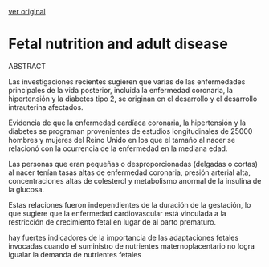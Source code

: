[ver original](/docs/documentacion/009.md)

#  Fetal nutrition and adult disease 

ABSTRACT

Las investigaciones recientes sugieren que varias de las enfermedades principales de la vida posterior, incluida la enfermedad coronaria, la hipertensión y la diabetes tipo 2, se originan en el desarrollo y el desarrollo intrauterina afectados.

Evidencia de que la enfermedad cardíaca coronaria, la hipertensión y la diabetes se programan provenientes de estudios longitudinales de 25000 hombres y mujeres del Reino Unido en los que el tamaño al nacer se relacionó con la ocurrencia de la enfermedad en la mediana edad.

Las personas que eran pequeñas o desproporcionadas (delgadas o cortas) al nacer tenían tasas altas de enfermedad coronaria, presión arterial alta, concentraciones altas de colesterol y metabolismo anormal de la insulina de la glucosa.

 Estas relaciones fueron independientes de la duración de la gestación, lo que sugiere que la enfermedad cardiovascular está vinculada a la restricción de crecimiento fetal en lugar de al parto prematuro.

hay fuertes indicadores de la importancia de las adaptaciones fetales invocadas cuando el suministro de nutrientes maternoplacentario no logra igualar la demanda de nutrientes fetales
